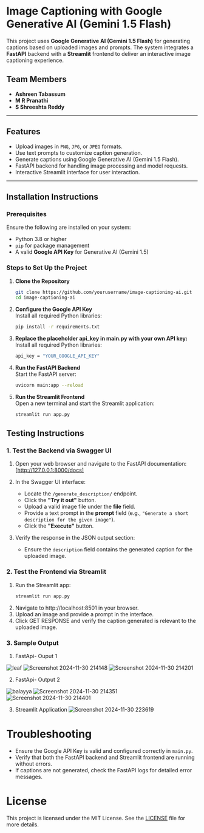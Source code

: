 # Image Captioning with Google Generative AI (Gemini 1.5 Flash)

This project uses **Google Generative AI (Gemini 1.5 Flash)** for generating captions based on uploaded images and prompts. The system integrates a **FastAPI** backend with a **Streamlit** frontend to deliver an interactive image captioning experience.

## Team Members
- **Ashreen Tabassum**  
- **M R Pranathi**  
- **S Shreeshta Reddy**  

---

## Features

- Upload images in `PNG`, `JPG`, or `JPEG` formats.  
- Use text prompts to customize caption generation.  
- Generate captions using Google Generative AI (Gemini 1.5 Flash).  
- FastAPI backend for handling image processing and model requests.  
- Interactive Streamlit interface for user interaction.  

---

## Installation Instructions

### Prerequisites
Ensure the following are installed on your system:
- Python 3.8 or higher
- `pip` for package management
- A valid **Google API Key** for Generative AI (Gemini 1.5)

### Steps to Set Up the Project

1. **Clone the Repository**
   ```bash
   git clone https://github.com/yourusername/image-captioning-ai.git
   cd image-captioning-ai
2. **Configure the Google API Key**  
   Install all required Python libraries:
   ```bash
   pip install -r requirements.txt
3. **Replace the placeholder api_key in main.py with your own API key:**  
   Install all required Python libraries:
   ```bash
   api_key = "YOUR_GOOGLE_API_KEY"
4. **Run the FastAPI Backend**  
   Start the FastAPI server:
   ```bash
   uvicorn main:app --reload
5. **Run the Streamlit Frontend**  
   Open a new terminal and start the Streamlit application:
   ```bash
   streamlit run app.py

## Testing Instructions

### 1. Test the Backend via Swagger UI

1. Open your web browser and navigate to the FastAPI documentation:  
   [http://127.0.0.1:8000/docs]

2. In the Swagger UI interface:
   - Locate the `/generate_description/` endpoint.
   - Click the **"Try it out"** button.
   - Upload a valid image file under the **file** field.
   - Provide a text prompt in the **prompt** field (e.g., `"Generate a short description for the given image"`).
   - Click the **"Execute"** button.

3. Verify the response in the JSON output section:
   - Ensure the `description` field contains the generated caption for the uploaded image.

### 2. Test the Frontend via Streamlit

1. Run the Streamlit app:
   ```bash
   streamlit run app.py
2. Navigate to http://localhost:8501 in your browser.
3. Upload an image and provide a prompt in the interface.
4. Click GET RESPONSE and verify the caption generated is relevant to the uploaded image.

### 3. Sample Output

1. FastApi- Ouput 1
   
![leaf](https://github.com/user-attachments/assets/1758c743-c64e-4e22-85a1-04d126e96b3e)
![Screenshot 2024-11-30 214148](https://github.com/user-attachments/assets/18ca7a25-b1bf-49b7-a31f-1d4797b8a76c)
![Screenshot 2024-11-30 214201](https://github.com/user-attachments/assets/6fa715e9-6fe2-4ff9-98d5-791c99eeb1c2)

2. FastApi- Output 2
   
![balayya](https://github.com/user-attachments/assets/7334cbf2-35d7-4ca2-a7f5-1e1bd034b1a4)
![Screenshot 2024-11-30 214351](https://github.com/user-attachments/assets/c9553eb7-389c-4926-b86e-546f8db4acf6)
![Screenshot 2024-11-30 214401](https://github.com/user-attachments/assets/013f1edc-aa4c-4fd8-9c15-e43439c0d734)

3. Streamlit Application
![Screenshot 2024-11-30 223619](https://github.com/user-attachments/assets/26b619ad-acc4-4b5b-95bf-6d9b6da046d9)


# Troubleshooting

- Ensure the Google API Key is valid and configured correctly in `main.py`.
- Verify that both the FastAPI backend and Streamlit frontend are running without errors.
- If captions are not generated, check the FastAPI logs for detailed error messages.

# License

This project is licensed under the MIT License. See the [LICENSE](LICENSE) file for more details.

